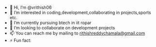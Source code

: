 - 👋 Hi, I’m @vrithish06
- 👀 I’m interested in coding,development,collaborating in projects,sports etc.
- 🌱 I’m currently pursuing btech in iit ropar 
- 💞️ I’m looking to collaborate on development projects
- 📫 You can reach me by mailing to rithishreddychamala@gmail.com
- ⚡ Fun fact: 

<!---
vrithish06/vrithish06 is a ✨ special ✨ repository because its `README.md` (this file) appears on your GitHub profile.
You can click the Preview link to take a look at your changes.
--->
